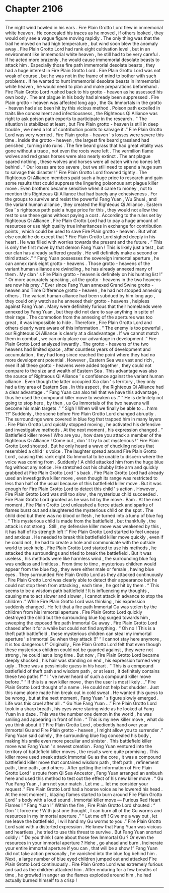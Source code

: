 
# Chapter 2106


---

The night wind howled in his ears . Fire Plain Grotto Lord flew in immemorial white heaven .
He concealed his traces as he moved , if others looked , they would only see a vague figure moving rapidly . The only thing was that the trail he moved on had high temperature , but wind soon blew the anomaly away .
Fire Plain Grotto Lord had rank eight cultivation level , but in an environment like immemorial white heaven , he still had to be very careful .
If he acted more brazenly , he would cause immemorial desolate beasts to attack him .
Especially those fire path immemorial desolate beasts , they had a huge interest in Fire Plain Grotto Lord .
Fire Plain Grotto Lord was not weak of course , but he was not in the frame of mind to bother with such problems . If he wanted to hunt immemorial desolate beasts in immemorial white heaven , he would need to plan and make preparations beforehand .
Fire Plain Grotto Lord rushed back to his grotto - heaven as he assessed his own body .
The ant plague in his body had already been suppressed .
Fire Plain grotto - heaven was affected long ago , the Gu Immortals in the grotto - heaven had also been hit by this vicious method .
Poison path excelled in traits like concealment and infectiousness , the Righteous Qi Alliance was right to ask poison path experts to participate in the research .
“ The situation is stabilized at least , but Fire Plain grotto - heaven is still in deep trouble , we need a lot of contribution points to salvage it .” Fire Plain Grotto Lord was very worried .
Fire Plain grotto - heaven ’ s losses were severe this time .
Inside the grotto - heaven , the largest fire beard grassland had perished , turning into ruins . The fire beard grass that had great vitality was gone without a trace , not even the roots were left .
The vermilion flame wolves and red grass horses were also nearly extinct . The ant plague spared nothing , these wolves and horses were all eaten with no bones left behind .
“ Our losses are too severe , but we still need to spend a huge sum to salvage this disaster !” Fire Plain Grotto Lord frowned tightly .
The Righteous Qi Alliance members paid such a huge price to research and gain some results that could suppress the lingering poisonous ant plague killer move .
Even brothers became sensitive when it came to money , not to mention this Righteous Qi Alliance that had barely any cohesiveness .
For the groups to survive and resist the powerful Fang Yuan , Wu Shuai , and the variant human alliance , they created the Righteous Qi Alliance .
Eastern Sea ’ s righteous path paid a huge price for this , they would not allow the rest to use these gains without paying a cost .
According to the rules set by Righteous Qi Alliance , Fire Plain Grotto Lord had to pay a huge amount of resources or use high quality true inheritances in exchange for contribution points , which could be used to save Fire Plain grotto - heaven .
But what else could he do except that ?
Fire Plain Grotto Lord sighed deeply in his heart .
He was filled with worries towards the present and the future .
“ This is only the first move by that demon Fang Yuan ! This is likely just a test , but our clan has already suffered greatly . He will definitely make a second or third attack .”
“ Fang Yuan possesses the sovereign immortal aperture , he can annex rank eight grotto - heavens . Those grotto - heavens of the variant human alliance are dwindling , he has already annexed many of them . My clan ’ s Fire Plain grotto - heaven is definitely on his hunting list !”
“ Or more accurately speaking , all the grotto - heavens in the two heavens are now his prey .”
Ever since Fang Yuan annexed Grand Swine grotto - heaven and Time Difference grotto - heaven , he had not stopped annexing others .
The variant human alliance had been subdued by him long ago , they could only watch as he annexed their grotto - heavens , helpless against Fang Yuan .
Many were definitely furious that their homelands were annexed by Fang Yuan , but they did not dare to say anything in spite of their rage .
The commotion from the annexing of the apertures was too great , it was impossible to hide .
Therefore , Fire Plain Grotto Lord and others clearly were aware of this information .
“ The enemy is too powerful , our Righteous Qi Alliance is clearly at a disadvantage . If we cannot match them in combat , we can only place our advantage in development .” Fire Plain Grotto Lord analyzed inwardly .
The grotto - heavens of the two heavens had limited space , after countless years of development and accumulation , they had long since reached the point where they had no more development potential .
However , Eastern Sea was vast and rich , even if all these grotto - heavens were added together , they could not compare to the size and wealth of Eastern Sea .
This advantage was also the source of Righteous Qi Alliance ’ s confidence against the variant human alliance . Even though the latter occupied Xia clan ’ s territory , they only had a tiny area of Eastern Sea .
In this aspect , the Righteous Qi Alliance had a clear advantage .
“ Fang Yuan can also tell that we have this advantage , thus he used the compound killer move to weaken us .”
“ He is definitely not going to stop here , by then , us Gu Immortals of the two heavens will become his main targets .”
“ Sigh ! When will we finally be able to … hmm ?!”
Suddenly , the scene before Fire Plain Grotto Lord changed abruptly .
The surroundings were covered in blue fog that trapped him in many layers .
Fire Plain Grotto Lord quickly stopped moving , he activated his defensive and investigative methods .
At the next moment , his expression changed .
“ Battlefield killer move ! Who are you , how dare you attack a member of the Righteous Qi Alliance ! Come out , don ’ t try to act mysterious !” Fire Plain Grotto Lord shouted .
But he only heard a wave of chuckling noises that resembled a child ’ s voice .
The laughter spread around Fire Plain Grotto Lord , causing this rank eight Gu Immortal to be unable to discern where the voice was coming from .
Suddenly !
A child attacked him from the huge blue fog without any notice .
He stretched out his chubby little arm and quickly grabbed at Fire Plain Grotto Lord ’ s back .
Fire Plain Grotto Lord had already used an investigative killer move , even though its range was restricted to less than half of the usual because of this battlefield killer move .
But it was enough for Fire Plain Grotto Lord to detect this child ’ s action .
However , Fire Plain Grotto Lord was still too slow , the mysterious child succeeded .
Fire Plain Grotto Lord grunted as he was hit by the move .
Bam .
At the next moment , Fire Plain Grotto Lord unleashed a fierce attack and sparks of flames burst out and slaughtered the mysterious child on the spot .
The child died but there was no blood or flesh , he turned into a lump of blue fog .
“ This mysterious child is made from the battlefield , but thankfully , the attack is not strong . Still , my defensive killer move was weakened by this , it has half of its strength left !”
Fire Plain Grotto Lord started to feel uneasy and anxious .
He needed to break this battlefield killer move quickly , even if he could not , he had to create a hole and communicate with the outside world to seek help .
Fire Plain Grotto Lord started to use his methods , he attacked the surroundings and tried to break the battlefield .
But it was useless , his methods were like harmless wind , the surrounding blue fog was endless and limitless .
From time to time , mysterious children would appear from the blue fog , they were either male or female , having blue eyes . They surrounded Fire Plain Grotto Lord as they attacked continuously .
Fire Plain Grotto Lord was clearly able to detect their appearance but he could not stop them from attacking , each time , he got hit by them .
“ This seems to be a wisdom path battlefield ! It is influencing my thoughts , causing me to act slower and slower , I cannot attack in advance to stop the children .”
While Fire Plain Grotto Lord was thinking , his expression suddenly changed .
He felt that a fire path Immortal Gu was stolen by the children from his immortal aperture .
Fire Plain Grotto Lord quickly destroyed the child but the surrounding blue fog surged towards him , sweeping the exposed fire path Immortal Gu away .
Fire Plain Grotto Lord chased after it for a while but could not find anything .
“ Oh no ! This is a theft path battlefield , these mysterious children can steal my immortal aperture ’ s Immortal Gu when they attack !!”
“ I cannot stay here anymore , it is too dangerous !”
Originally , Fire Plain Grotto Lord felt that even though these mysterious children could not be guarded against , they were not strong , he could last a long time .
But now , Fire Plain Grotto Lord became deeply shocked , his hair was standing on end , his expression turned very ugly .
There was a pessimistic guess in his heart .
“ This is a compound battlefield of theft path and wisdom path , or at least , it definitely contains these two paths !”
“ I ’ ve never heard of such a compound killer move before .”
“ If this is a new killer move , then the user is most likely …”
Fire Plain Grotto Lord thought of a name .
He could not help but shudder .
Just this name alone made him break out in cold sweat .
He wanted this guess to be wrong , but at the next moment , Fang Yuan ’ s figure slowly emerged .
Life was this cruel after all .
“ Gu Yue Fang Yuan …” Fire Plain Grotto Lord took in a sharp breath , his eyes were staring wide as he looked at Fang Yuan in a daze .
This was the number one demon in the world , he was smiling and appearing in front of him .
“ This is my new killer move , what do you think about it ? Fire Plain Grotto Lord , obediently hand over your Immortal Gu and Fire Plain grotto - heaven , I might allow you to surrender .” Fang Yuan said calmly , the surrounding blue fog concealed his body , making his smile even more peculiar and sinister .
This battlefield killer move was Fang Yuan ’ s newest creation .
Fang Yuan ventured into the territory of battlefield killer moves , the results were quite promising .
This killer move used sneak attack Immortal Gu as the core , it was a compound battlefield killer move that contained wisdom path , theft path , refinement path , time path , and others .
After getting the information of Fire Plain Grotto Lord ’ s route from Qi Sea Ancestor , Fang Yuan arranged an ambush here and used this method to test out the effect of his new killer move .
“ Gu Yue Fang Yuan , I am not your match . Let me … let me consider your request .” Fire Plain Grotto Lord had a hoarse voice as he lowered his head .
At the next moment , blazing flames started to burn around Fire Plain Grotto Lord ’ s body with a loud sound .
Immortal killer move — Furious Red Heart Flames !
“ Fang Yuan !” Within the fire , Fire Plain Grotto Lord shouted : “ Don ’ t force me ! With just one thought , I can burn all of the Gu worms and resources in my immortal aperture .”
“ Let me off ! Give me a way out , let me leave the battlefield , I will hand my Gu worms to you .” Fire Plain Grotto Lord said with a distorted expression .
He knew that Fang Yuan was vicious and heartless , he tried to use this threat to survive .
But Fang Yuan snorted coldly : “ Do you think I care about those few Immortal Gu ? Or even the resources in your immortal aperture ? Hehe , go ahead and burn . Incinerate your entire immortal aperture if you can , that will be a show !”
Fang Yuan did not take action personally , he vanished into the blue fog behind him .
Next , a large number of blue eyed children jumped out and attacked Fire Plain Grotto Lord continuously .
Fire Plain Grotto Lord was extremely furious and sad as the children attacked him . After enduring for a few breaths of time , he growled in anger as the flames exploded around him , he had actually burned himself to a crisp !

---

